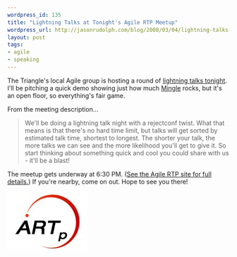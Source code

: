 ```yaml
--- 
wordpress_id: 135
title: "Lightning Talks at Tonight's Agile RTP Meetup"
wordpress_url: http://jasonrudolph.com/blog/2008/03/04/lightning-talks-at-tonights-agile-rtp-meetup/
layout: post
tags:
- agile
- speaking
---
```

The Triangle's local Agile group is hosting a round of [lightning talks tonight](http://agile.meetup.com/29/calendar/7277944/ "Agile RTP - Lightning Talks").  I'll be pitching a quick demo showing just how much [Mingle](http://studios.thoughtworks.com/mingle-project-intelligence) rocks, but it's an open floor, so everything's fair game.  

From the meeting description...

<blockquote>
We'll be doing a lightning talk night with a rejectconf twist. What that means is that there's no hard time limit, but talks will get sorted by estimated talk time, shortest to longest. The shorter your talk, the more talks we can see and the more likelihood you'll get to give it. So start thinking about something quick and cool you could share with us - it'll be a blast!
</blockquote>

The meetup gets underway at 6:30 PM.  ([See the Agile RTP site for full details.](http://agile.meetup.com/29/calendar/7277944/ "Lightning Talks -  Agile RTP (ARTp) (Raleigh, NC) - Meetup.com"))  If you're nearby, come on out.  Hope to see you there!

[![20080304 Agile RTP Logo](/resources/20080304-agile-rtp-logo.jpg)](http://agile.meetup.com/29/calendar/7277944/ "Lightning Talks -  Agile RTP (ARTp) (Raleigh, NC) - Meetup.com")
